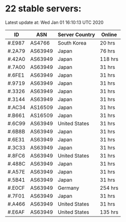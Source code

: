 # 22 stable servers:

Latest update at: Wed Jan 01 16:10:13 UTC 2020

| ID | ASN | Server Country | Online |
| -- | --- | -------------- | ------ |
| #.E987 | AS4766 | South Korea | 20 hrs |
| #.2A79 | AS63949 | Japan | 76 hrs |
| #.42A0 | AS63949 | Japan | 118 hrs |
| #.7A00 | AS63949 | Japan | 31 hrs |
| #.6FE1 | AS63949 | Japan | 31 hrs |
| #.9719 | AS63949 | Japan | 31 hrs |
| #.3326 | AS63949 | Japan | 31 hrs |
| #.3144 | AS63949 | Japan | 31 hrs |
| #.AC34 | AS16509 | Japan | 31 hrs |
| #.B661 | AS16509 | Japan | 31 hrs |
| #.6C99 | AS63949 | United States | 31 hrs |
| #.6B8B | AS63949 | Japan | 31 hrs |
| #.6E31 | AS63949 | Japan | 31 hrs |
| #.3C33 | AS63949 | Japan | 31 hrs |
| #.8FC6 | AS63949 | United States | 31 hrs |
| #.488C | AS63949 | Japan | 31 hrs |
| #.A57E | AS63949 | Japan | 31 hrs |
| #.5B41 | AS63949 | Japan | 31 hrs |
| #.E0CF | AS63949 | Germany | 254 hrs |
| #.7F01 | AS63949 | Japan | 31 hrs |
| #.A466 | AS63949 | United States | 31 hrs |
| #.E6AF | AS63949 | United States | 135 hrs |

